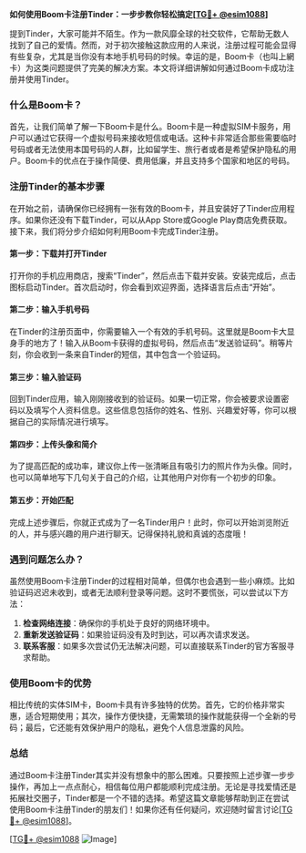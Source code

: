 **如何使用Boom卡注册Tinder：一步步教你轻松搞定[[TG💪+ @esim1088](https://t.me/s/esim1088)]**

提到Tinder，大家可能并不陌生。作为一款风靡全球的社交软件，它帮助无数人找到了自己的爱情。然而，对于初次接触这款应用的人来说，注册过程可能会显得有些复杂，尤其是当你没有本地手机号码的时候。幸运的是，Boom卡（也叫上網卡）为这类问题提供了完美的解决方案。本文将详细讲解如何通过Boom卡成功注册并使用Tinder。

### 什么是Boom卡？

首先，让我们简单了解一下Boom卡是什么。Boom卡是一种虚拟SIM卡服务，用户可以通过它获得一个虚拟号码来接收短信或电话。这种卡非常适合那些需要临时号码或者无法使用本国号码的人群，比如留学生、旅行者或者是希望保护隐私的用户。Boom卡的优点在于操作简便、费用低廉，并且支持多个国家和地区的号码。

### 注册Tinder的基本步骤

在开始之前，请确保你已经拥有一张有效的Boom卡，并且安装好了Tinder应用程序。如果你还没有下载Tinder，可以从App Store或Google Play商店免费获取。接下来，我们将分步介绍如何利用Boom卡完成Tinder注册。

#### 第一步：下载并打开Tinder

打开你的手机应用商店，搜索“Tinder”，然后点击下载并安装。安装完成后，点击图标启动Tinder。首次启动时，你会看到欢迎界面，选择语言后点击“开始”。

#### 第二步：输入手机号码

在Tinder的注册页面中，你需要输入一个有效的手机号码。这里就是Boom卡大显身手的地方了！输入从Boom卡获得的虚拟号码，然后点击“发送验证码”。稍等片刻，你会收到一条来自Tinder的短信，其中包含一个验证码。

#### 第三步：输入验证码

回到Tinder应用，输入刚刚接收到的验证码。如果一切正常，你会被要求设置密码以及填写个人资料信息。这些信息包括你的姓名、性别、兴趣爱好等，你可以根据自己的实际情况进行填写。

#### 第四步：上传头像和简介

为了提高匹配的成功率，建议你上传一张清晰且有吸引力的照片作为头像。同时，也可以简单地写下几句关于自己的介绍，让其他用户对你有一个初步的印象。

#### 第五步：开始匹配

完成上述步骤后，你就正式成为了一名Tinder用户！此时，你可以开始浏览附近的人，并与感兴趣的用户进行聊天。记得保持礼貌和真诚的态度哦！

### 遇到问题怎么办？

虽然使用Boom卡注册Tinder的过程相对简单，但偶尔也会遇到一些小麻烦。比如验证码迟迟未收到，或者无法顺利登录等问题。这时不要慌张，可以尝试以下方法：

1. **检查网络连接**：确保你的手机处于良好的网络环境中。
2. **重新发送验证码**：如果验证码没有及时到达，可以再次请求发送。
3. **联系客服**：如果多次尝试仍无法解决问题，可以直接联系Tinder的官方客服寻求帮助。

### 使用Boom卡的优势

相比传统的实体SIM卡，Boom卡具有许多独特的优势。首先，它的价格非常实惠，适合短期使用；其次，操作方便快捷，无需繁琐的操作就能获得一个全新的号码；最后，它还能有效保护用户的隐私，避免个人信息泄露的风险。

### 总结

通过Boom卡注册Tinder其实并没有想象中的那么困难。只要按照上述步骤一步步操作，再加上一点点耐心，相信每位用户都能顺利完成注册。无论是寻找爱情还是拓展社交圈子，Tinder都是一个不错的选择。希望这篇文章能够帮助到正在尝试使用Boom卡注册Tinder的朋友们！如果你还有任何疑问，欢迎随时留言讨论[[TG💪+ @esim1088](https://t.me/s/esim1088)]。

[[TG💪+ @esim1088](https://t.me/s/esim1088) ![Image](https://i.postimg.cc/4NQfJmqS/Snipaste-2025-05-13-00-14-12.png)]